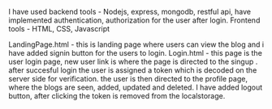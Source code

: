 I have used backend tools - Nodejs, express, mongodb, restful api, have implemented authentication, authorization for the user after login.
Frontend tools - HTML, CSS, Javascript

LandingPage.html - this is landing page where users can view the blog and i have added signin button for the users to login.
Login.html - this page is the user login page, new user link is where the page is directed to the singup .
after succesful login the user is assigned a token which is decoded on the server side for verification.
the user is then directed to the profile page, where the blogs are seen, added, updated and deleted.
I have added logout button, after clicking the token is removed from the localstorage.

